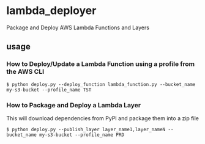 # lambda_deployer

Package and Deploy AWS Lambda Functions and Layers

## usage

### How to Deploy/Update a Lambda Function using a profile from the AWS CLI

```
$ python deploy.py --deploy_function lambda_function.py --bucket_name my-s3-bucket --profile_name TST
```

### How to Package and Deploy a Lambda Layer

This will download dependencies from PyPI and package them into a zip file

```
$ python deploy.py --publish_layer layer_name1,layer_nameN --bucket_name my-s3-bucket --profile_name PRD
```

